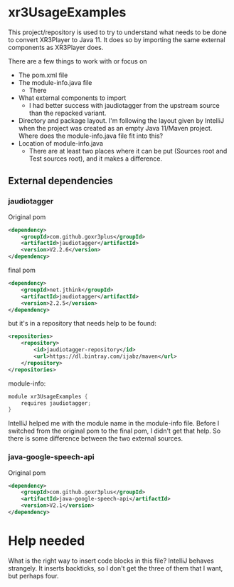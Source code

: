 # xr3UsageExamples

This project/repository is used to try to understand what needs to be done
to convert XR3Player to Java 11. It does so by importing the same external
components as XR3Player does.

There are a few things to work with or focus on
- The pom.xml file
- The module-info.java file
  - There
- What external components to import
  - I had better success with jaudiotagger from the upstream source than
    the repacked variant.
- Directory and package layout. I'm following the layout given by IntelliJ 
  when the project was created as an empty Java 11/Maven project. 
  Where does the module-info.java file fit into this? 
- Location of module-info.java
  - There are at least 
    two places where it can be put (Sources root and Test sources root), and
    it makes a difference. 
    
    
## External dependencies
### jaudiotagger
Original pom

```xml
<dependency>
    <groupId>com.github.goxr3plus</groupId>
    <artifactId>jaudiotagger</artifactId>
    <version>V2.2.6</version>
</dependency>
```


		
final pom
```xml
<dependency>
    <groupId>net.jthink</groupId>
    <artifactId>jaudiotagger</artifactId>
    <version>2.2.5</version>
</dependency>
```

        
but it's in a repository that needs help to be found:
```xml
<repositories>
    <repository>
        <id>jaudiotagger-repository</id>
        <url>https://dl.bintray.com/ijabz/maven</url>
    </repository>
</repositories>
```


    
module-info:

```java
module xr3UsageExamples {
    requires jaudiotagger;
}
```

IntelliJ helped me with the module name in the module-info file.
Before I switched from the original pom to the final pom, I didn't get 
that help. So there is some difference between the two external sources.

### java-google-speech-api
Original pom

```xml
<dependency>
    <groupId>com.github.goxr3plus</groupId>
    <artifactId>java-google-speech-api</artifactId>
    <version>V2.1</version>
</dependency>
```

# Help needed
What is the right way to insert code blocks in this file? IntelliJ behaves
strangely. It inserts backticks, so I don't get the three of them that I want, 
but perhaps four.
